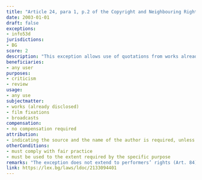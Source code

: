 ```yaml
---
title: "Article 24, para 1, p.2 of the Copyright and Neighbouring Rights Law (Член 24, ал.1, т.2 от Закона за авторското право и сродните му права)"
date: 2003-01-01 
draft: false
exceptions:
- info53d
jurisdictions:
- BG
score: 2
description: "This exception allows use of quotations from works already disclosed, for the purpose of criticism or review. The quotation must comply with fair practice and must be used to the extent required by the specific purpose. Indicating the source and the name of the author is required, unless impossible." 
beneficiaries:
- any user
purposes: 
- criticism
- review
usage:
- any use
subjectmatter:
- works (already disclosed)
- film fixations
- broadcasts
compensation:
- no compensation required
attribution: 
- indicating the source and the name of the author is required, unless impossible
otherConditions: 
- must comply with fair practice 
- must be used to the extent required by the specific purpose
remarks: "The exception does not extend to performers’ rights (Art. 84) and phonogram producers (Art. 90). The lack of attribution obstructs the application of the quotation exception."
link: https://lex.bg/laws/ldoc/2133094401
---
```

